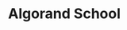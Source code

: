 ---
title: "Algorand School"
description: "A deck providing a step-by-step introduction to Algorand technology, ecosystem and tools, understanding Algorand consensus and Algorand network, familiarizing with the Algorand nodes and developer tools, understanding Algorand account and transactions; and clarifying how to develop dApps on the Algorand Virtual Machine."
type: "course"
category: "Algorand Components"
difficulty: "Intermediate"
summary: "An introduction to Algorand and its technology, ecosystem and tools."
file_path: ""
image: "https://assets-global.website-files.com/5e39e095596498a8b9624af1/5ffca6e3e0d8ad9231cc2af6_Portfolio-course---final.png"
link: "https://github.com/cusma/algorand-school"
status: "open"
---